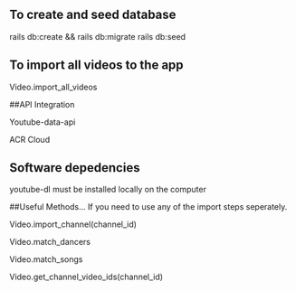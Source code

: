 ## To create and seed database

rails db:create && rails db:migrate rails db:seed

## To import all videos to the app

Video.import_all_videos

##API Integration

Youtube-data-api

ACR Cloud

## Software depedencies

youtube-dl must be installed locally on the computer

##Useful Methods... If you need to use any of the import steps seperately.

Video.import_channel(channel_id)

Video.match_dancers

Video.match_songs

Video.get_channel_video_ids(channel_id)
